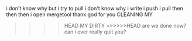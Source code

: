 i don't know why
but i try
to pull
i don't know why
i write
i push
i pull
then
then
then
i open mergetool
thank god for you
CLEANING MY 
>>>>HEAD
MY DIRTY >>>>>>HEAD
are we done now?
can i ever really quit you?